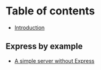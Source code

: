 # Table of contents

* [Introduction](README.md)

## Express by example

* [A simple server without Express](express-by-example/a-simple-server-without-express.md)

